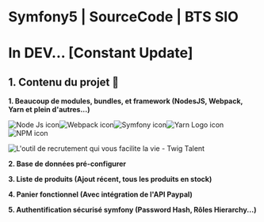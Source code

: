 # Symfony5 | SourceCode | BTS SIO

# In DEV... [Constant Update]

## 1. Contenu du projet 📑

 **1. Beaucoup de modules, bundles, et framework  (NodesJS, Webpack, Yarn et plein d'autres...)**
 
 ![Node Js icon](https://img.icons8.com/windows/2x/node-js.png)![Webpack icon](https://img.icons8.com/dusk/2x/webpack.png)![Symfony icon](https://img.icons8.com/color/2x/symfony.png)![Yarn Logo icon](https://img.icons8.com/windows/2x/yarn-logo.png)![NPM icon](https://img.icons8.com/color/2x/npm.png)
 
![L'outil de recrutement qui vous facilite la vie - Twig Talent](https://www.twigtalent.com/wp-content/uploads/2019/02/logo-twig-large@2x.png)
 
**2. Base de données pré-configurer**

**3. Liste de produits (Ajout récent, tous les produits en stock)** 

**4. Panier fonctionnel (Avec intégration de l'API Paypal)**

**5. Authentification sécurisé symfony (Password Hash, Rôles Hierarchy...)** 
